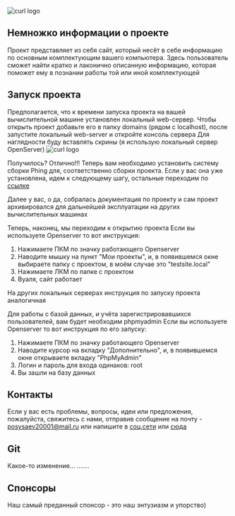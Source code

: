 ![curl logo](https://1.bp.blogspot.com/-XYvQY7hhnMI/XZMcftSHt5I/AAAAAAAAAfk/oaI0QZ2T9-YOWIEuYm0jncnx19sTDbLXwCLcBGAsYHQ/s400/PHP%2Btraining%2Binstitute%2Bnear%2Bme_learningcaff.com.png)

## Немножко информации о проекте

Проект представляет из себя сайт, который несёт в себе информацию по основным комплектующим вашего компьютера. Здесь пользователь сможет найти кратко и лаконично описанную информацию, которая поможет ему в познании работы той или иной комплектующей

## Запуск проекта

Предполагается, что к времени запуска проекта на вашей вычислительной машине установлен локальный web-сервер.
Чтобы открыть проект добавьте его в папку domains (рядом с localhost), после запустите локальный web-server  и откройте консоль сервера
Для наглядности буду вставлять скрины (я использую локальный сервер OpenServer)
 ![curl logo](http://i91.fastpic.ru/big/2017/0111/09/df14ece0b17a1fdf337cce8f262c8c09.jpg)


 Получилось? Отлично!!!
 Теперь вам необходимо установить систему сборки Phing для, соответственно сборки проекта. Если у вас она уже установлена, идем к следующему шагу, остальные переходим по [ссылке](https://mc-class.ru/razrab/856-stavim-phing-na-openserver.html)
 
 Далее у вас, о да, собралась документация по проекту и сам проект архивировался для дальнейшей эксплуатации на других вычислительных машинах

 Теперь, наконец, мы переходим к открытию проекта
 Если вы используете Openserver то вот инструкция:
 1) Нажимаете ПКМ по значку работающего Openserver
 2) Наводите мышку на пункт "Мои проекты", и, в появившемся окне выбираете папку с проектом, в моём случае это "testsite.local"
 3) Нажимаете ЛКМ по папке с проектом
 4) Вуаля, сайт работает

 На других локальных серверах инструкция по запуску проекта аналогичная

 Для работы с базой данных, и учёта зарегистрировавшихся пользователей, вам будет необходим phpmyadmin
 Если вы используете Openserver то вот инструкция по его запуску:
 1) Нажимаете ПКМ по значку работающего Openserver
 2) Наводите курсор на вкладку "Дополнительно", и, в появившемся окне открываете вкладку "PhpMyAdmin"
 3) Логин и пароль для входа одинаков: root
 4) Вы зашли на базу данных
## Контакты

Если у вас есть проблемы, вопросы, идеи или предложения, пожалуйста, свяжитесь с нами, отправив
сообщение на почту - posysaev20001@mail.ru или напишите в [соц.сети](https://vk.com/gposysaev) или [сюда](https://vk.com/king_of_cum)


## Git
Какое-то изменение...
.......

## Спонсоры

Наш самый преданный спонсор - это наш энтузиазм и упорство) 
